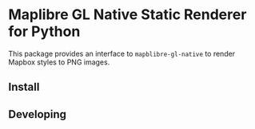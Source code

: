 # Maplibre GL Native Static Renderer for Python

This package provides an interface to `mapblibre-gl-native` to render Mapbox styles
to PNG images.

## Install

## Developing
